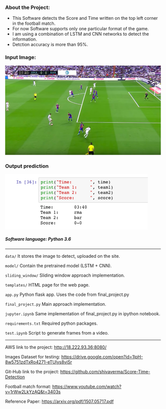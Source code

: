 ### About the Project:

- This Software detects the Score and Time written on the top left corner in the football match.
- For now Software supports only one particular format of the game.
- I am using a combination of LSTM and CNN networks to detect the information.
- Detction accuracy is more than 95%. 

### Input Image:

![](data/demo.png)

### Output prediction

![](data/output.png)

##### Software language: Python 3.6
--------------------------------------------------------------------------------------------
`data/` It stores the image to detect, uploaded on the site.

`model/` Contain the pretrained model (LSTM + CNN).

`sliding_window/`  Sliding window approach implementation.

`templates/` HTML page for the web page.

`app.py` Python flask app. Uses the code from final_project.py

`final_project.py` Main approach implementation.

`jupyter.ipynb` Same implementation of final_project.py in ipython notebook.

`requirements.txt` Required python packages.

`test.ipynb` Script to generate frames from a video.

--------------------------------------------------------------------------------------------

AWS link to the project:        http://18.222.93.36:8080/

Images Dataset for testing:     https://drive.google.com/open?id=1lpH-8w5751zdTxRo4271-eTUlys8viSr

Git-Hub link to the project:    https://github.com/shivaverma/Score-Time-Detection

Football match format:          https://www.youtube.com/watch?v=1rWw2LkYzAQ&t=3403s

Reference Paper:                https://arxiv.org/pdf/1507.05717.pdf
